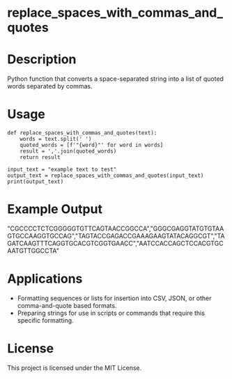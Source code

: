 # replace_spaces_with_commas_and_quotes

# Description
Python function that converts a space-separated string into a list of quoted words separated by commas.

# Usage
```
def replace_spaces_with_commas_and_quotes(text):
    words = text.split(' ')
    quoted_words = [f'"{word}"' for word in words]
    result = ','.join(quoted_words)
    return result

input_text = "example text to test"
output_text = replace_spaces_with_commas_and_quotes(input_text)
print(output_text)

``` 

# Example Output

"CGCCCCTCTCGGGGGTGTTCAGTAACCGGCCA","GGGCGAGGTATGTGTAAGTGCCAAGGTGCCAG","TAGTACCGAGACCGAAAGAAGTATACAGGCGT","TAGATCAAGTTTCAGGTGCACGTCGGTGAACC","AATCCACCAGCTCCACGTGCAATGTTGGCCTA"


# Applications
* Formatting sequences or lists for insertion into CSV, JSON, or other comma-and-quote based formats.
* Preparing strings for use in scripts or commands that require this specific formatting.

# License
This project is licensed under the MIT License.

